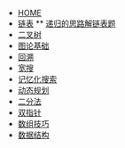 <!-- docs/_sidebar.md -->


* [HOME](./)
* [链表](./coding/linkedlist/index)
** [递归的思路解链表题](./coding/linkedlist/kgroupreverse)
* [二叉树](./)
* [图论基础](./)
* [回溯](./)
* [宽搜](./)
* [记忆化搜索](./)
* [动态规划](./)
* [二分法](./)
* [双指针](./)
* [数组技巧](./)
* [数据结构](./)

